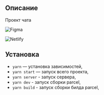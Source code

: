 ## Описание

Проект чата

![Figma](https://www.figma.com/file/jF5fFFzgGOxQeB4CmKWTiE/Chat_external_link?node-id=0%3A1)

![Netlify](https://darling-florentine-4f6b59.netlify.app/)

## Установка

- `yarn` — установка зависимостей,
- `yarn start` — запуск всего проекта,
- `yarn server` - запуск сервера,
- `yarn dev` - запуск сборки parcel,
- `yarn build` - запуск сборки билда parcel,
